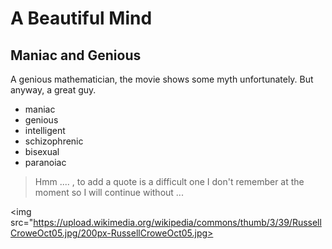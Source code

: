 # A Beautiful Mind

## Maniac and Genious

A genious mathematician, the movie shows some myth unfortunately.
But anyway, a great guy.

* maniac
* genious
* intelligent
* schizophrenic
* bisexual
* paranoiac

> Hmm .... ,
> to add a quote is a difficult one
> I don't remember at the moment
> so I will continue without ...

<img src="https://upload.wikimedia.org/wikipedia/commons/thumb/3/39/RussellCroweOct05.jpg/200px-RussellCroweOct05.jpg>
